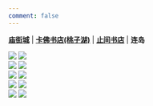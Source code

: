 ```yaml
---
comment: false
---
```


**[庙街城](/pho/miaojie)** | **[卡佛书店(桃子湖)](/pho/kafo)** | **[止间书店](/pho/zhijian)** | **连岛**


<div class="gkpho-container2">
<img class="gkpho-img" src="/image/liandao/IMG_7375.jpg">
<img class="gkpho-img gkpho-img-margin" src="/image/liandao/IMG_7383.jpg">
</div>
<div class="gkpho-container2">
<img class="gkpho-img" src="/image/liandao/IMG_7400.jpg">
<img class="gkpho-img gkpho-img-margin" src="/image/liandao/IMG_7403.JPG">
</div>
<div class="gkpho-container2">
<img class="gkpho-img" src="/image/liandao/IMG_7404.JPG">
<img class="gkpho-img gkpho-img-margin" src="/image/liandao/IMG_7405.jpg">
</div>
<div class="gkpho-container2">
<img class="gkpho-img" src="/image/liandao/IMG_7406.jpg">
<img class="gkpho-img gkpho-img-margin" src="/image/liandao/IMG_7407.jpg">
</div>
<div class="gkpho-container2">
<img class="gkpho-img" src="/image/liandao/IMG_7409.jpg">
<img class="gkpho-img gkpho-img-margin" src="/image/liandao/IMG_7410.JPG">
</div>
